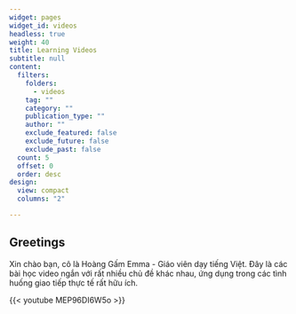 ```yaml
---
widget: pages
widget_id: videos
headless: true
weight: 40
title: Learning Videos
subtitle: null
content:
  filters:
    folders:
      - videos
    tag: ""
    category: ""
    publication_type: ""
    author: ""
    exclude_featured: false
    exclude_future: false
    exclude_past: false
  count: 5
  offset: 0
  order: desc
design:
  view: compact
  columns: "2"

---
```

## Greetings

Xin chào bạn, cô là Hoàng Gấm Emma - Giáo viên dạy tiếng Việt.
Đây là các bài học video ngắn với rất nhiều chủ đề khác nhau, ứng dụng trong các tình huống giao tiếp thực tế rất hữu ích.

{{< youtube MEP96DI6W5o >}}

</br>